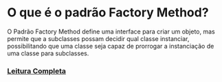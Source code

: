 # O que é o padrão Factory Method?

O Padrão Factory Method define uma interface para criar um objeto, mas permite que a subclasses possam decidir qual 
classe instanciar, possibilitando que uma classe seja capaz de prorrogar a instanciação de uma classe para subclasses.

### [Leitura Completa](doc/Factory_Method.pdf)
